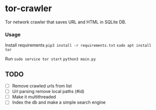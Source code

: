 # tor-crawler

Tor network crawler that saves URL and HTML in SQLite DB.




### Usage
Install requirements
`pip3 install -r requirements.txt`
`sudo apt install tor`

Run
`sudo service tor start`
`python3 main.py `

## TODO
	
 - [ ] Remove crawled urls from list
 - [ ] Url parsing remove local paths (#id)
 - [ ] Make it multithreaded
 - [ ] Index the db and make a simple search engine
